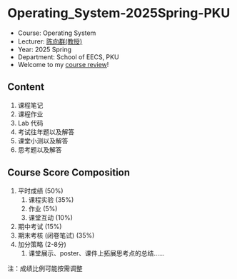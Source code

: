 # Operating_System-2025Spring-PKU

- Course: Operating System
- Lecturer: [陈向群(教授)](https://cs.pku.edu.cn/info/1062/1604.htm)
- Year: 2025 Spring
- Department: School of EECS, PKU
- Welcome to my [course review](https://www.lyt0112.com/blog/course_review-zh)!

## Content

1. 课程笔记
2. 课程作业
3. Lab 代码
4. 考试往年题以及解答
5. 课堂小测以及解答
6. 思考题以及解答

## Course Score Composition

1. 平时成绩 (50%) 
   1. 课程实验 (35%) 
   2. 作业 (5%) 
   3. 课堂互动 (10%) 
2. 期中考试 (15%) 
3. 期末考核 (闭卷笔试)  (35%) 
4. 加分策略 (2-8分) 
   1. 课堂展示、poster、课件上拓展思考点的总结……

注：成绩比例可能按需调整
